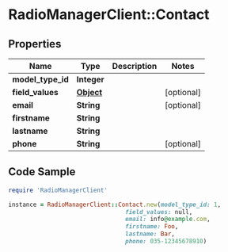 # RadioManagerClient::Contact

## Properties

Name | Type | Description | Notes
------------ | ------------- | ------------- | -------------
**model_type_id** | **Integer** |  | 
**field_values** | [**Object**](.md) |  | [optional] 
**email** | **String** |  | [optional] 
**firstname** | **String** |  | 
**lastname** | **String** |  | 
**phone** | **String** |  | [optional] 

## Code Sample

```ruby
require 'RadioManagerClient'

instance = RadioManagerClient::Contact.new(model_type_id: 1,
                                 field_values: null,
                                 email: info@example.com,
                                 firstname: Foo,
                                 lastname: Bar,
                                 phone: 035-12345678910)
```


